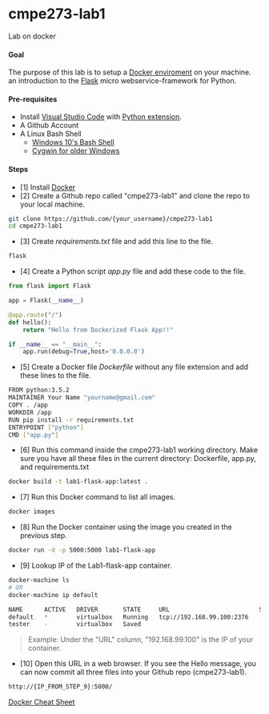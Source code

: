 # cmpe273-lab1
Lab on docker

#### Goal

The purpose of this lab is to setup a [Docker enviroment](https://www.youtube.com/watch?v=pGYAg7TMmp0) on your machine.
an introduction to the [Flask](http://flask.pocoo.org/) micro webservice-framework for Python.

#### Pre-requisites
* Install [Visual Studio Code](https://code.visualstudio.com/) with [Python extension](https://code.visualstudio.com/docs/languages/python).
* A Github Account
* A Linux Bash Shell
    * [Windows 10's Bash Shell](http://www.howtogeek.com/249966/how-to-install-and-use-the-linux-bash-shell-on-windows-10/)
    * [Cygwin for older Windows](http://horstmann.com/ccc/help/cygwin/install.html)
    
#### Steps

* [1] Install [Docker]
* [2] Create a Github repo called "cmpe273-lab1" and clone the repo to your local machine.

```sh
git clone https://github.com/{your_username}/cmpe273-lab1
cd cmpe273-lab1
```

* [3] Create *requirements.txt* file and add this line to the file.
```sh
flask
```

* [4] Create a Python script *app.py* file and add these code to the file.
```python
from flask import Flask

app = Flask(__name__)

@app.route("/")
def hello():
    return "Hello from Dockerized Flask App!!"

if __name__ == "__main__":
    app.run(debug=True,host='0.0.0.0')
```


* [5] Create a Docker file *Dockerfile* without any file extension and add these lines to the file.
```sh
FROM python:3.5.2
MAINTAINER Your Name "yourname@gmail.com"
COPY . /app
WORKDIR /app
RUN pip install -r requirements.txt
ENTRYPOINT ["python"]
CMD ["app.py"]
```

* [6] Run this command inside the cmpe273-lab1 working directory. Make sure you have all these files in the current directory: Dockerfile, app.py, and requirements.txt
```sh
docker build -t lab1-flask-app:latest .
```

* [7] Run this Docker command to list all images.
```sh
docker images
```

* [8] Run the Docker container using the image you created in the previous step.
```sh
docker run -d -p 5000:5000 lab1-flask-app
```

* [9] Lookup IP of the Lab1-flask-app container.
```sh
docker-machine ls
# OR 
docker-machine ip default
```
```sh
NAME      ACTIVE   DRIVER       STATE     URL                         SWARM   DOCKER    ERRORS
default   *        virtualbox   Running   tcp://192.168.99.100:2376           v1.11.1   
tester    -        virtualbox   Saved                                         Unknown   
```
> Example: Under the "URL" column, "192.168.99.100" is the IP of your container.

* [10] Open this URL in a web browser. If you see the Hello message, you can now commit all three files into your Github repo (cmpe273-lab1).

```sh
http://{IP_FROM_STEP_9}:5000/
```

[Docker Cheat Sheet](https://github.com/wsargent/docker-cheat-sheet)

[Docker]: https://docs.docker.com/engine/installation/#/on-osx-and-windows
